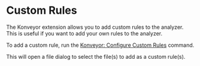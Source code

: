 Custom Rules
============

The Konveyor extension allows you to add custom rules to the analyzer. This is useful if you want to add your own rules to the analyzer.

To add a custom rule, run the [Konveyor: Configure Custom Rules](command:konveyor.configureCustomRules) command.

This will open a file dialog to select the file(s) to add as a custom rule(s).
